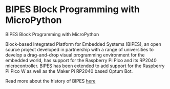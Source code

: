 # BIPES Block Programming with MicroPython
BIPES Block Programming with MicroPython

Block-based Integrated Platform for Embedded Systems (BIPES), an open source project developed in partnership with a range of universities to develop a drag-and-drop visual programming environment for the embedded world, has support for the Raspberry Pi Pico and its RP2040 microcontroller.   BIPES has been extended to add support for the Raspberry Pi Pico W as well as the Maker Pi RP2040 based Optum Bot.

Read more about the history of BIPES [here](https://www.hackster.io/news/bipes-brings-block-based-visual-micropython-programming-to-the-raspberry-pi-pico-rp2040-59754e9c9d82)

